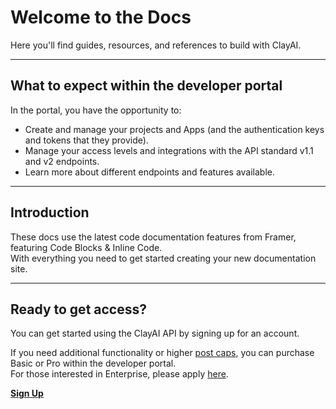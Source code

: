 # Welcome to the Docs

Here you'll find guides, resources, and references to build with ClayAI.

---

## What to expect within the developer portal

In the portal, you have the opportunity to:

- Create and manage your projects and Apps (and the authentication keys and tokens that they provide).
- Manage your access levels and integrations with the API standard v1.1 and v2 endpoints.
- Learn more about different endpoints and features available.

---

## Introduction

These docs use the latest code documentation features from Framer, featuring Code Blocks & Inline Code.  
With everything you need to get started creating your new documentation site.

---

## Ready to get access?

You can get started using the ClayAI API by signing up for an account.

If you need additional functionality or higher [post caps](#), you can purchase Basic or Pro within the developer portal.  
For those interested in Enterprise, please apply [here](#).

**[Sign Up](#)**
